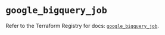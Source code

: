 # `google_bigquery_job`

Refer to the Terraform Registry for docs: [`google_bigquery_job`](https://registry.terraform.io/providers/hashicorp/google-beta/5.16.0/docs/resources/google_bigquery_job).
